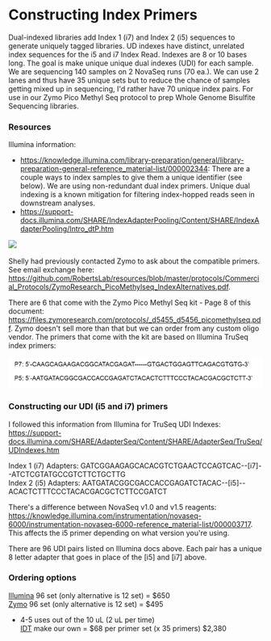# Constructing Index Primers 

Dual-indexed libraries add Index 1 (i7) and Index 2 (i5) sequences to generate uniquely tagged libraries. UD indexes have distinct, unrelated index sequences for the i5 and i7 Index Read. Indexes are 8 or 10 bases long. The goal is make unique unique dual indexes (UDI) for each sample. We are sequencing 140 samples on 2 NovaSeq runs (70 ea.). We can use 2 lanes and thus have 35 unique sets but to reduce the chance of samples getting mixed up in sequencing, I'd rather have 70 unique index pairs. For use in our Zymo Pico Methyl Seq protocol to prep Whole Genome Bisulfite Sequencing libraries. 

### Resources 

Illumina information: 
- https://knowledge.illumina.com/library-preparation/general/library-preparation-general-reference_material-list/000002344: There are a couple ways to index samples to give them a unique identifier (see below). We are using non-redundant dual index primers. Unique dual indexing is a known mitigation for filtering index-hopped reads seen in downstream analyses.   
- https://support-docs.illumina.com/SHARE/IndexAdapterPooling/Content/SHARE/IndexAdapterPooling/Intro_dtP.htm 

![](https://298777846-files.gitbook.io/~/files/v0/b/gitbook-x-prod.appspot.com/o/spaces%2FGM9W2DuBTgEXv1ClCm8H%2Fuploads%2Fgit-blob-00b3b29c9f0da2e89fea3792fae389344e364f25%2Fimage1.png?alt=media)

Shelly had previously contacted Zymo to ask about the compatible primers. See email exchange here: https://github.com/RobertsLab/resources/blob/master/protocols/Commercial_Protocols/ZymoResearch_PicoMethylseq_IndexAlternatives.pdf. 

There are 6 that come with the Zymo Pico Methyl Seq kit - Page 8 of this document: https://files.zymoresearch.com/protocols/_d5455_d5456_picomethylseq.pdf. Zymo doesn't sell more than that but we can order from any custom oligo vendor. The primers that come with the kit are based on Illumina TruSeq index primers:

![](https://github.com/emmastrand/GMGI_Notebook/blob/main/images/UDI%20oligo%20index%20primers.png?raw=true)

### Constructing our UDI (i5 and i7) primers 

I followed this information from Illumina for TruSeq UDI Indexes: https://support-docs.illumina.com/SHARE/AdapterSeq/Content/SHARE/AdapterSeq/TruSeq/UDIndexes.htm 

Index 1 (i7) Adapters: GATCGGAAGAGCACACGTCTGAACTCCAGTCAC--[i7]--ATCTCGTATGCCGTCTTCTGCTTG  
Index 2 (i5) Adapters: AATGATACGGCGACCACCGAGATCTACAC--[i5]--ACACTCTTTCCCTACACGACGCTCTTCCGATCT  

There's a difference between NovaSeq v1.0 and v1.5 reagents: https://knowledge.illumina.com/instrumentation/novaseq-6000/instrumentation-novaseq-6000-reference_material-list/000003717. This affects the i5 primer depending on what version you're using. 

There are 96 UDI pairs listed on Illumina docs above. Each pair has a unique 8 letter adapter that goes in place of the [i5] and [i7] above. 

### Ordering options 

[Illumina](https://emea.illumina.com/products/by-type/sequencing-kits/library-prep-kits/truseq-dna-pcr-free.html) 96 set (only alternative is 12 set) = $650  
[Zymo](https://www.zymoresearch.com/products/zymo-seq-udi-primer-sets) 96 set (only alternative is 12 set) = $495  
- 4-5 uses out of the 10 uL (2 uL per time)  
[IDT](https://www.idtdna.com/pages/products/next-generation-sequencing/workflow/xgen-ngs-library-preparation/ngs-adapters-indexing-primers) make our own = $68 per primer set (x 35 primers) $2,380  
